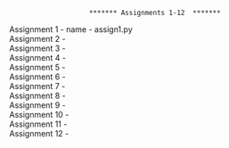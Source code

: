 
                        ******* Assignments 1-12  *******
 
Assignment 1 -  name - assign1.py                                                                                                                                                                  
Assignment 2 -                                                                                                              
Assignment 3 -                                                                       
Assignment 4 -                                                           
Assignment 5 -                                                             
Assignment 6 -                                                           
Assignment 7 -                                                           
Assignment 8 -                                                           
Assignment 9 -                                                           
Assignment 10 -                                                           
Assignment 11 -                                                           
Assignment 12 -                                                           
